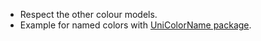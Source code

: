 - Respect the other colour models.
- Example for named colors with [UniColorName package](https://github.com/syrokomskyi/uni_color_name).
